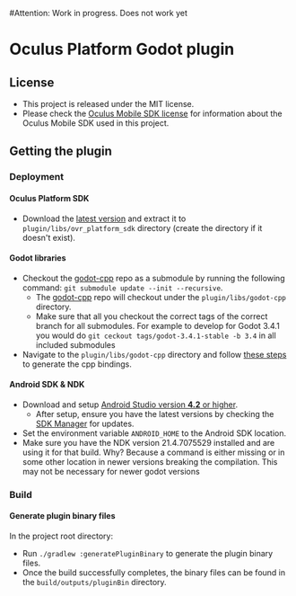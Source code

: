 #Attention: Work in progress. Does not work yet

# Oculus Platform Godot plugin

## License

- This project is released under the MIT license.
- Please check the [Oculus Mobile SDK license](https://developer.oculus.com/licenses) for information
about the Oculus Mobile SDK used in this project.

## Getting the plugin

### Deployment

#### Oculus Platform SDK
- Download the [latest version](https://developer.oculus.com/downloads/package/oculus-platform-sdk/)
and extract it to `plugin/libs/ovr_platform_sdk` directory (create the directory if it doesn't exist).

#### Godot libraries
- Checkout the [godot-cpp](https://github.com/GodotNativeTools/godot-cpp) repo as a submodule by running the following command: `git submodule update --init --recursive`.
  - The [godot-cpp](https://github.com/GodotNativeTools/godot-cpp) repo will checkout under the `plugin/libs/godot-cpp` directory.
  - Make sure that all you checkout the correct tags of the correct branch for all submodules. For example to develop for Godot 3.4.1 you would do `git ceckout tags/godot-3.4.1-stable -b 3.4` in all included submodules
- Navigate to the `plugin/libs/godot-cpp` directory and follow [these steps](https://github.com/GodotNativeTools/godot-cpp/tree/master#compiling-the-cpp-bindings-library) to generate the cpp bindings.

#### Android SDK & NDK
- Download and setup
  [Android Studio version **4.2** or higher](https://developer.android.com/studio).
  - After setup, ensure you have the latest versions by checking the [SDK Manager](https://developer.android.com/studio/intro/update.html#sdk-manager) for updates.
- Set the environment variable `ANDROID_HOME` to the Android SDK location.
- Make sure you have the NDK version 21.4.7075529 installed and are using it for that build. Why? Because a command is either missing or in some other location in newer versions breaking the compilation. This may not be necessary for newer godot versions

### Build

#### Generate plugin binary files
In the project root directory:
 - Run `./gradlew :generatePluginBinary` to generate the plugin binary files.
 - Once the build successfully completes, the binary files can be found in the `build/outputs/pluginBin` directory.

